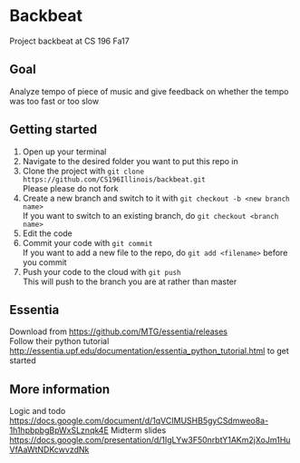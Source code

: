 # Backbeat

Project backbeat at CS 196 Fa17

## Goal
Analyze tempo of piece of music and give feedback on whether the tempo was too fast or too slow

## Getting started
1. Open up your terminal
2. Navigate to the desired folder you want to put this repo in
3. Clone the project with `git clone https://github.com/CS196Illinois/backbeat.git`  
   Please please do not fork
4. Create a new branch and switch to it with `git checkout -b <new branch name>`  
   If you want to switch to an existing branch, do `git checkout <branch name>`
5. Edit the code
6. Commit your code with `git commit`  
   If you want to add a new file to the repo, do `git add <filename>` before you commit
7. Push your code to the cloud with `git push`  
   This will push to the branch you are at rather than master
   
## Essentia
Download from https://github.com/MTG/essentia/releases  
Follow their python tutorial http://essentia.upf.edu/documentation/essentia_python_tutorial.html to get started

## More information
Logic and todo
https://docs.google.com/document/d/1qVCIMUSHB5gyCSdmweo8a-1h1hpbpbgBpWxSLznqk4E
Midterm slides
https://docs.google.com/presentation/d/1IgLYw3F50nrbtY1AKm2jXoJm1HuVfAaWtNDKcwvzdNk
